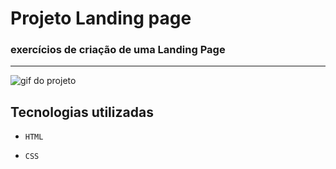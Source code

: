 # Projeto Landing page
### exercícios de criação de uma Landing Page

***


<img src="./testes.gif" alt="gif do projeto">

 ## Tecnologias utilizadas
- `HTML`

- `CSS`
